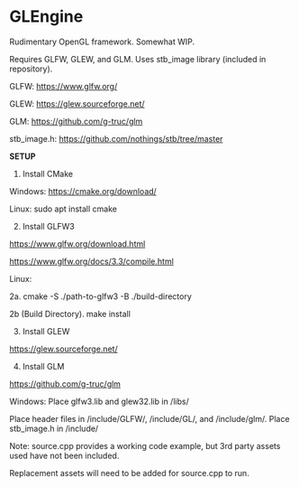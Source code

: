 # GLEngine

Rudimentary OpenGL framework. Somewhat WIP.

Requires GLFW, GLEW, and GLM. Uses stb_image library (included in repository).

GLFW: https://www.glfw.org/

GLEW: https://glew.sourceforge.net/

GLM: https://github.com/g-truc/glm

stb_image.h: https://github.com/nothings/stb/tree/master

**SETUP**
1. Install CMake

Windows: https://cmake.org/download/

Linux: sudo apt install cmake

2. Install GLFW3

https://www.glfw.org/download.html

https://www.glfw.org/docs/3.3/compile.html

Linux: 

2a. cmake -S ./path-to-glfw3 -B ./build-directory

2b (Build Directory). make install

3. Install GLEW

https://glew.sourceforge.net/

4. Install GLM

https://github.com/g-truc/glm

Windows: Place glfw3.lib and glew32.lib in /libs/

Place header files in /include/GLFW/, /include/GL/, and /include/glm/. Place stb_image.h in /include/

Note: source.cpp provides a working code example, but 3rd party assets used have not been included.

Replacement assets will need to be added for source.cpp to run.
